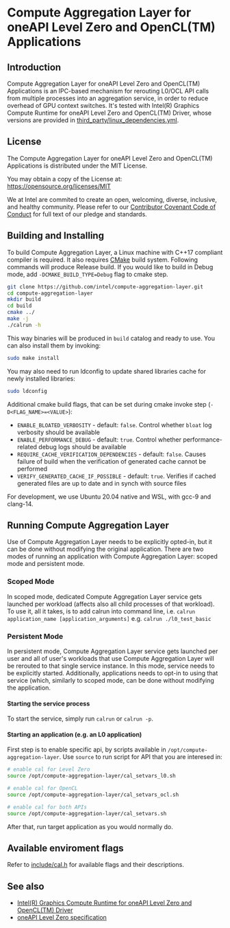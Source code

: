 <!---
Copyright (C) 2022 Intel Corporation

SPDX-License-Identifier: MIT
-->

# Compute Aggregation Layer for oneAPI Level Zero and OpenCL(TM) Applications

## Introduction
Compute Aggregation Layer for oneAPI Level Zero and OpenCL(TM) Applications is an IPC-based mechanism for rerouting L0/OCL API calls from multiple processes into an aggregation service, in order to reduce overhead of GPU context switches. It's tested with Intel(R) Graphics Compute Runtime for oneAPI Level Zero and OpenCL(TM) Driver, whose versions are provided in [third_party/linux_dependencies.yml](third_party/linux_dependencies.yml).

## License
The Compute Aggregation Layer for oneAPI Level Zero and OpenCL(TM) Applications is distributed under the MIT License.

You may obtain a copy of the License at: https://opensource.org/licenses/MIT

We at Intel are commited to create an open, welcoming, diverse, inclusive, and healthy community. Please refer to our [Contributor Covenant Code of Conduct](CODE_OF_CONDUCT.md) for full text of our pledge and standards.

## Building and Installing
To build Compute Aggregation Layer, a Linux machine with C++17 compliant compiler is required. It also requires [CMake](https://cmake.org/) build system. Following commands will produce Release build. If you would like to build in Debug mode, add `-DCMAKE_BUILD_TYPE=Debug` flag to cmake step.
```bash
git clone https://github.com/intel/compute-aggregation-layer.git
cd compute-aggregation-layer
mkdir build
cd build
cmake ../
make -j
./calrun -h
```

This way binaries will be produced in `build` catalog and ready to use. You can also install them by invoking:

```bash
sudo make install
```

You may also need to run ldconfig to update shared libraries cache for newly installed libraries:

```bash
sudo ldconfig
```

Additional cmake build flags, that can be set during cmake invoke step (`-D<FLAG_NAME>=<VALUE>`):
- `ENABLE_BLOATED_VERBOSITY` - default: `false`. Control whether `bloat` log verbosity should be available
- `ENABLE_PERFORMANCE_DEBUG` - default: `true`. Control whether performance-related debug logs should be available
- `REQUIRE_CACHE_VERIFICATION_DEPENDENCIES` - default: `false`. Causes failure of build when the verification of generated cache cannot be performed
- `VERIFY_GENERATED_CACHE_IF_POSSIBLE` - default: `true`. Verifies if cached generated files are up to date and in synch with source files

For development, we use Ubuntu 20.04 native and WSL, with gcc-9 and clang-14.

## Running Compute Aggregation Layer
Use of Compute Aggregation Layer needs to be explicitly opted-in, but it can be done without modifying the original application. There are two modes of running an application with Compute Aggregation Layer: scoped mode and persistent mode.

### Scoped Mode
In scoped mode, dedicated Compute Aggregation Layer service gets launched per workload (affects also all child processes of that workload). To use it, all it takes, is to add calrun into command line, i.e.
`calrun application_name [application_arguments]`
e.g.
`calrun ./l0_test_basic`

### Persistent Mode
In persistent mode, Compute Aggregation Layer service gets launched per user and all of user's workloads that use Compute Aggregation Layer will be rerouted to that single service instance.
In this mode, service needs to be explicitly started. Additionally, applications needs to opt-in to using that service (which, similarly to scoped mode, can be done without modifying the application.

#### Starting the service process
To start the service, simply run `calrun` or `calrun -p`.

#### Starting an application (e.g. an L0 application)
First step is to enable specific api, by scripts available in `/opt/compute-aggregation-layer`. Use `source` to run script for API that you are interesed in:
```bash
# enable cal for Level Zero
source /opt/compute-aggregation-layer/cal_setvars_l0.sh

# enable cal for OpenCL
source /opt/compute-aggregation-layer/cal_setvars_ocl.sh

# enable cal for both APIs
source /opt/compute-aggregation-layer/cal_setvars.sh
```

After that, run target application as you would normally do.

## Available enviroment flags
Refer to [include/cal.h](include/cal.h) for available flags and their descriptions.

## See also
- [Intel(R) Graphics Compute Runtime for oneAPI Level Zero and OpenCL(TM) Driver](https://github.com/intel/compute-runtime)
- [oneAPI Level Zero specification](https://spec.oneapi.io/level-zero/latest/index.html)
